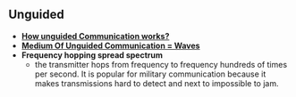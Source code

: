 ## Unguided
- **[How unguided Communication works?](How_it_works.md)** 
- **[Medium Of Unguided Communication = Waves](Type_of_Waves.md)**
- **Frequency hopping spread spectrum** 
  - the transmitter hops from frequency to frequency hundreds of times per second. It is popular for military communication because it makes transmissions hard to detect and next to impossible to jam.
